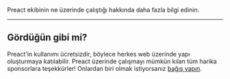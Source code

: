 Preact ekibinin ne üzerinde çalıştığı hakkında daha fazla bilgi edinin.

<div><blog-overview></blog-overview></div>

<div>
  <hr />
  <h2>Gördüğün gibi mi?</h2>
  <p>
    Preact'in kullanımı ücretsizdir, böylece herkes web üzerinde yapı oluşturmaya katılabilir. Preact üzerinde çalışmayı mümkün kılan tüm harika sponsorlara teşekkürler! Onlardan biri olmak istiyorsanız
    <a href="https://opencollective.com/preact">bağış yapın</a>.
  </p>
</div>
